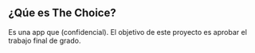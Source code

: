 ## ¿Qúe es The Choice?
Es una app que (confidencial). El objetivo de este proyecto es aprobar el trabajo final de grado. 



